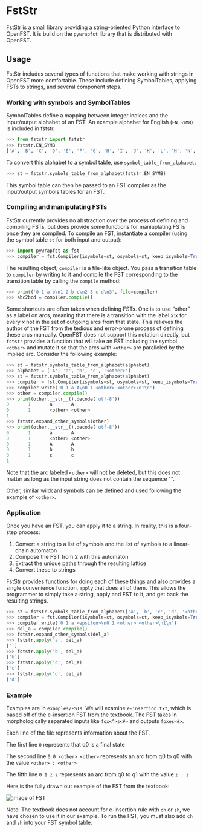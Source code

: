 # FstStr

FstStr is a small library providing a string-oriented Python interface to
OpenFST. It is build on the `pywrapfst` library that is distributed with
OpenFST.

## Usage

FstStr includes several types of functions that make working with strings in
OpenFST more comfortable. These include defining SymbolTables, applying FSTs to
strings, and several component steps.

### Working with symbols and SymbolTables

SymbolTables define a mapping between integer indices and the input/output
alphabet of an FST. An example alphabet for English (`EN_SYMB`) is included in fststr.

```python
>>> from fststr import fststr
>>> fststr.EN_SYMB
['A', 'B', 'C', 'D', 'E', 'F', 'G', 'H', 'I', 'J', 'K', 'L', 'M', 'N', 'O', 'P', 'Q', 'R', 'S', 'T', 'U', 'V', 'W', 'X', 'Y', 'Z', 'a', 'b', 'c', 'd', 'e', 'f', 'g', 'h', 'i' 'j', 'k', 'l', 'm', 'n', 'o', 'p', 'q', 'r', 's', 't', 'u', 'v', 'w', 'x', 'y', 'z', '-', "'", "'", '+Known', '+Guess', '<other>', '<c>', '<v>']
```

To convert this alphabet to a symbol table, use `symbol_table_from_alphabet`:

```python
>>> st = fststr.symbols_table_from_alphabet(fststr.EN_SYMB)
```

This symbol table can then be passed to an FST compiler as the input/output
symbols tables for an FST.

### Compiling and manipulating FSTs

FstStr currently provides no abstraction over the process of defining and
compiling FSTs, but does provide some functions for maniuplating FSTs once they
are compiled.  To compile an FST, instantiate a compiler (using the symbol table
`st` for both input and output):

```python
>>> import pywrapfst as fst
>>> compiler = fst.Compiler(isymbols=st, osymbols=st, keep_isymbols=True, keep_osymbols=True)
```

The resulting object, `compiler` is a file-like object. You pass a transition
table to `compiler` by writing to it and compile the FST corresponding to the
transition table by calling the `compile` method:

```python
>>> print('0 1 a b\n1 2 b c\n2 3 c d\n3', file=compiler)
>>> abc2bcd = compiler.compile()
```

Some shortcuts are often taken when defining FSTs. One is to use “other” as a
label on arcs, meaning that there is a transition with the label *x*:*x* for
every *x* not in the set of outgoing arcs from that state. This relieves the
author of the FST from the tedious and error-prone process of defining these
arcs manually. OpenFST does not support this notation directly, but `fststr`
provides a function that will take an FST including the symbol `<other>` and
mutate it so that the arcs with `<other>` are paralleled by the implied arc.
Consider the following example:

```python
>>> st = fststr.symbols_table_from_alphabet(alphabet)
>>> alphabet = ['A', 'a', 'b', 'c', '<other>']
>>> st = fststr.symbols_table_from_alphabet(alphabet)
>>> compiler = fst.Compiler(isymbols=st, osymbols=st, keep_isymbols=True, keep_osymbols=True)
>>> compiler.write('0 1 a A\n0 1 <other> <other>\n1\n')
>>> other = compiler.compile()
>>> print(other.__str__().decode('utf-8'))
0       1       a       A
0       1       <other> <other>
1
>>> fststr.expand_other_symbols(other)
>>> print(other.__str__().decode('utf-8'))
0       1       a       A
0       1       <other> <other>
0       1       A       A
0       1       b       b
0       1       c       c
1
```

Note that the arc labeled `<other>` will not be deleted, but this does not
matter as long as the input string does not contain the sequence "<other>".

Other, similar wildcard symbols can be defined and used following the example of
`<other>`.

### Application

Once you have an FST, you can apply it to a string. In reality, this is a four-step process:

1. Convert a string to a list of symbols and the list of symbols to a linear-chain automaton
2. Compose the FST from 2 with this automaton
3. Extract the unique paths through the resulting lattice
4. Convert these to strings

FstStr provides functions for doing each of these things and also provides a
single convenience function, `apply` that does all of them. This allows the
programmer to simply take a string, apply and FST to it, and get back the
resulting strings.

```python
>>> st = fststr.symbols_table_from_alphabet(['a', 'b', 'c', 'd', '<other>'])
>>> compiler = fst.Compiler(isymbols=st, osymbols=st, keep_isymbols=True, keep_osymbols=True)
>>> compiler.write('0 1 a <epsilon>\n0 1 <other> <other>\n1\n')
>>> del_a = compiler.compile()
>>> fststr.expand_other_symbols(del_a)
>>> fststr.apply('a', del_a)
['']
>>> fststr.apply('b', del_a)
['b']
>>> fststr.apply('c', del_a)
['c']
>>> fststr.apply('d', del_a)
['d']
```

### Example
Examples are in `examples/FSTs`. We will examine `e-insertion.txt`, which is 
based off of the e-insertion FST from the textbook. The FST takes in morphologically
separated inputs like `fox<^>s<#>` and outputs `foxes<#>`.

Each line of the file represents information about the FST.

The first line `0` represents that q0 is a final state

The second line `0 0 <other> <other>` represents an arc from q0 to q0 with the value `<other> : <other>`

The fifth line `0 1 z z` represents an arc from q0 to q1 with the value `z : z`

Here is the fully drawn out example of the FST from the textbook:

![image of FST](https://i.imgur.com/GstyJuh.jpg)

Note: The textbook does not account for e-insertion rule with `ch` or `sh`, we
have chosen to use it in our example. To run the FST, you must also add `ch` and
`sh` into your FST symbol table.
